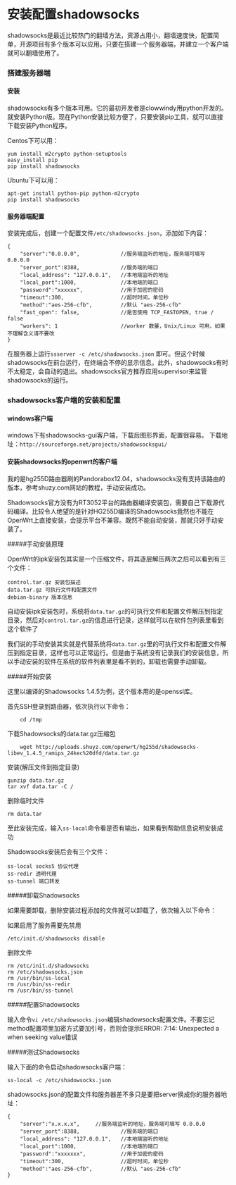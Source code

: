 安装配置shadowsocks
====================

shadowsocks是最近比较热门的翻墙方法，资源占用小，翻墙速度快，配置简单，开源项目有多个版本可以应用。只要在搭建一个服务器端，并建立一个客户端就可以翻墙使用了。

### **搭建服务器端**

#### 安装

shadowsocks有多个版本可用。它的最初开发者是clowwindy用python开发的。就安装Python版。现在Python安装比较方便了，只要安装pip工具，就可以直接下载安装Python程序。

Centos下可以用：

	yum install m2crypto python-setuptools
	easy_install pip
	pip install shadowsocks

Ubuntu下可以用：
	
	apt-get install python-pip python-m2crypto
	pip install shadowsocks

#### 服务器端配置

安装完成后，创建一个配置文件`/etc/shadowsocks.json`，添加如下内容：

	{
    	"server":"0.0.0.0",  			//服务端监听的地址，服务端可填写 0.0.0.0
    	"server_port":8388,				//服务端的端口
    	"local_address": "127.0.0.1",	//本地端监听的地址
    	"local_port":1080,				//本地端的端口
    	"password":"xxxxxx",			//用于加密的密码
    	"timeout":300,					//超时时间，单位秒
    	"method":"aes-256-cfb",			//默认 "aes-256-cfb"
    	"fast_open": false,				//是否使用 TCP_FASTOPEN, true / false
    	"workers": 1					//worker 数量，Unix/Linux 可用，如果不理解含义请不要改
	}

在服务器上运行`ssserver -c /etc/shadowsocks.json` 即可。但这个时候shadowsocks在前台运行，在终端会不停的显示信息。此外，shadowsocks有时不太稳定，会自动的退出。shadowsocks官方推荐应用supervisor来监管shadowsocks的运行。



### shadowsocks客户端的安装和配置

#### windows客户端

windows下有shadowsocks-gui客户端，下载后图形界面，配置很容易。
下载地址：`http://sourceforge.net/projects/shadowsocksgui/`

#### 安装shadowsocks的openwrt的客户端

我的是hg255D路由器刷的Pandorabox12.04，shadowsocks没有支持该路由的版本，参考shuzy.com网站的教程，手动安装成功。

Shadowsocks官方没有为RT3052平台的路由器编译安装包，需要自己下载源代码编译。比较令人绝望的是针对HG255D编译的Shadowsocks竟然也不能在OpenWrt上直接安装，会提示平台不兼容。既然不能自动安装，那就只好手动安装了。

#####手动安装原理

OpenWrt的ipk安装包其实是一个压缩文件，将其逐层解压两次之后可以看到有三个文件：

	control.tar.gz 安装包描述
	data.tar.gz 可执行文件和配置文件
	debian-binary 版本信息

自动安装ipk安装包时，系统将`data.tar.gz`的可执行文件和配置文件解压到指定目录，然后对`control.tar.gz`的信息进行记录，这样就可以在软件包列表里看到这个软件了

我们说的手动安装其实就是代替系统将`data.tar.gz`里的可执行文件和配置文件解压到指定目录，这样也可以正常运行。但是由于系统没有记录我们的安装信息，所以手动安装的软件在系统的软件列表里是看不到的，卸载也需要手动卸载。

#####开始安装

这里以编译的Shadowsocks 1.4.5为例，这个版本用的是openssl库。

首先SSH登录到路由器，依次执行以下命令：

		cd /tmp

下载Shadowsocks的data.tar.gz压缩包

		wget http://uploads.shuyz.com/openwrt/hg255d/shadowsocks-libev_1.4.5_ramips_24kec%20dfd/data.tar.gz

安装(解压文件到指定目录)

	gunzip data.tar.gz
	tar xvf data.tar -C /

删除临时文件
	
	rm data.tar

至此安装完成，输入`ss-local`命令看是否有输出，如果看到帮助信息说明安装成功

Shadowsocks安装后会有三个文件：

	ss-local socks5 协议代理
	ss-redir 透明代理
	ss-tunnel 端口转发

#####卸载Shadowsocks

如果需要卸载，删除安装过程添加的文件就可以卸载了，依次输入以下命令：

如果启用了服务需要先禁用

	/etc/init.d/shadowsocks disable

删除文件
	
	rm /etc/init.d/shadowsocks
	rm /etc/shadowsocks.json
	rm /usr/bin/ss-local
	rm /usr/bin/ss-redir
	rm /usr/bin/ss-tunnel

#####配置Shadowsocks

输入命令`vi /etc/shadowsocks.json`编辑shadowsocks配置文件。不要忘记method配置项里加密方式要加引号，否则会提示ERROR: 7:14: Unexpected a when seeking value错误

#####测试Shadowsocks

输入下面的命令启动shadowsocks客户端：

	ss-local -c /etc/shadowsocks.json

shadowsocks.json的配置文件和服务器差不多只是要把server换成你的服务器地址：

	{
    	"server":"x.x.x.x",  	//服务端监听的地址，服务端可填写 0.0.0.0
    	"server_port":8388,				//服务端的端口
    	"local_address": "127.0.0.1",	//本地端监听的地址
    	"local_port":1080,				//本地端的端口
    	"password":"xxxxxxx",			//用于加密的密码
    	"timeout":300,					//超时时间，单位秒
    	"method":"aes-256-cfb",			//默认 "aes-256-cfb"
	}